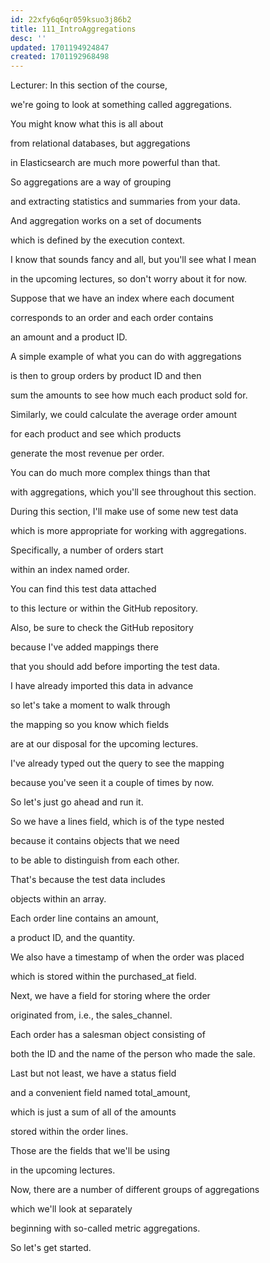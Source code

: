 ```yaml
---
id: 22xfy6q6qr059ksuo3j86b2
title: 111_IntroAggregations
desc: ''
updated: 1701194924847
created: 1701192968498
---
```

Lecturer: In this section of the course,

we're going to look at something called aggregations.

You might know what this is all about

from relational databases, but aggregations

in Elasticsearch are much more powerful than that.

So aggregations are a way of grouping

and extracting statistics and summaries from your data.

And aggregation works on a set of documents

which is defined by the execution context.

I know that sounds fancy and all, but you'll see what I mean

in the upcoming lectures, so don't worry about it for now.

Suppose that we have an index where each document

corresponds to an order and each order contains

an amount and a product ID.

A simple example of what you can do with aggregations

is then to group orders by product ID and then

sum the amounts to see how much each product sold for.

Similarly, we could calculate the average order amount

for each product and see which products

generate the most revenue per order.

You can do much more complex things than that

with aggregations, which you'll see throughout this section.

During this section, I'll make use of some new test data

which is more appropriate for working with aggregations.

Specifically, a number of orders start

within an index named order.

You can find this test data attached

to this lecture or within the GitHub repository.

Also, be sure to check the GitHub repository

because I've added mappings there

that you should add before importing the test data.

I have already imported this data in advance

so let's take a moment to walk through

the mapping so you know which fields

are at our disposal for the upcoming lectures.

I've already typed out the query to see the mapping

because you've seen it a couple of times by now.

So let's just go ahead and run it.

So we have a lines field, which is of the type nested

because it contains objects that we need

to be able to distinguish from each other.

That's because the test data includes

objects within an array.

Each order line contains an amount,

a product ID, and the quantity.

We also have a timestamp of when the order was placed

which is stored within the purchased_at field.

Next, we have a field for storing where the order

originated from, i.e., the sales_channel.

Each order has a salesman object consisting of

both the ID and the name of the person who made the sale.

Last but not least, we have a status field

and a convenient field named total_amount,

which is just a sum of all of the amounts

stored within the order lines.

Those are the fields that we'll be using

in the upcoming lectures.

Now, there are a number of different groups of aggregations

which we'll look at separately

beginning with so-called metric aggregations.

So let's get started.